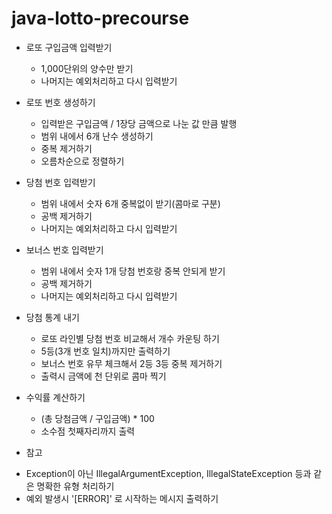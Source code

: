 # java-lotto-precourse

- 로또 구입금액 입력받기
    - 1,000단위의 양수만 받기
    - 나머지는 예외처리하고 다시 입력받기
  
- 로또 번호 생성하기
    - 입력받은 구입금액 / 1장당 금액으로 나눈 값 만큼 발행
    - 범위 내에서 6개 난수 생성하기
    - 중복 제거하기
    - 오름차순으로 정렬하기
  
- 당첨 번호 입력받기
    - 범위 내에서 숫자 6개 중복없이 받기(콤마로 구분)
    - 공백 제거하기
    - 나머지는 예외처리하고 다시 입력받기
  
- 보너스 번호 입력받기
    - 범위 내에서 숫자 1개 당첨 번호랑 중복 안되게 받기
    - 공백 제거하기
    - 나머지는 예외처리하고 다시 입력받기

- 당첨 통계 내기
    - 로또 라인별 당첨 번호 비교해서 개수 카운팅 하기
    - 5등(3개 번호 일치)까지만 출력하기 
    - 보너스 번호 유무 체크해서 2등 3등 중복 제거하기
    - 출력시 금액에 천 단위로 콤마 찍기

- 수익률 계산하기
    - (총 당첨금액 / 구입금액) * 100
    - 소수점 첫째자리까지 출력 

* 참고
- Exception이 아닌 IllegalArgumentException, IllegalStateException 등과 같은 명확한 유형 처리하기
- 예외 발생시 '[ERROR]' 로 시작하는 메시지 출력하기